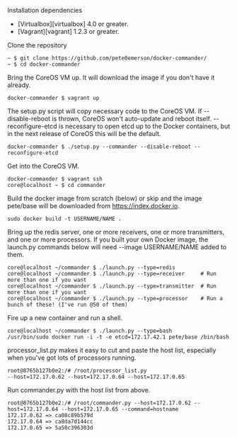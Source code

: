 Installation dependencies

* [Virtualbox][virtualbox] 4.0 or greater.
* [Vagrant][vagrant] 1.2.3 or greater.

Clone the repository

```
~ $ git clone https://github.com/pete0emerson/docker-commander/
~ $ cd docker-commander
```

Bring the CoreOS VM up. It will download the image if you don't have it already.

```
docker-commander $ vagrant up
```

The setup.py script will copy necessary code to the CoreOS VM. If --disable-reboot is thrown, CoreOS won't auto-update and reboot itself.
--reconfigure-etcd is necessary to open etcd up to the Docker containers, but in the next release of CoreOS this will be the default.

```
docker-commander $ ./setup.py --commander --disable-reboot --reconfigure-etcd
```

Get into the CoreOS VM.


```
docker-commander $ vagrant ssh
core@localhost ~ $ cd commander
```

Build the docker image from scratch (below) or skip and the image pete/base will be downloaded from https://index.docker.io.

```
sudo docker build -t USERNAME/NAME .
```

Bring up the redis server, one or more receivers, one or more transmitters, and one or more processors.
If you built your own Docker image, the launch.py commands below will need --image USERNAME/NAME added to them.

```
core@localhost ~/commander $ ./launch.py --type=redis
core@localhost ~/commander $ ./launch.py --type=receiver     # Run more than one if you want
core@localhost ~/commander $ ./launch.py --type=transmitter  # Run more than one if you want
core@localhost ~/commander $ ./launch.py --type=processor    # Run a bunch of these! (I've run @50 of them)
```

Fire up a new container and run a shell.

```
core@localhost ~/commander $ ./launch.py --type=bash
/usr/bin/sudo docker run -i -t -e etcd=172.17.42.1 pete/base /bin/bash
```

processor_list.py makes it easy to cut and paste the host list, especially when you've got lots of processors running.

```
root@8765b127b0e2:/# /root/processor_list.py
--host=172.17.0.62 --host=172.17.0.64 --host=172.17.0.65
```

Run commander.py with the host list from above.

```
root@8765b127b0e2:/# /root/commander.py --host=172.17.0.62 --host=172.17.0.64 --host=172.17.0.65 --command=hostname
172.17.0.62 => ca08c89b579d
172.17.0.64 => ca8da7d144cc
172.17.0.65 => 5a50c396303d
```
